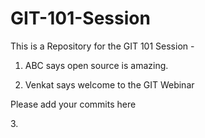 # GIT-101-Session
This is a Repository for the GIT 101 Session - 


1. ABC says open source is amazing. 

2. Venkat says welcome to the GIT Webinar 
  <p> Please add your commits here</p> 
3. 







